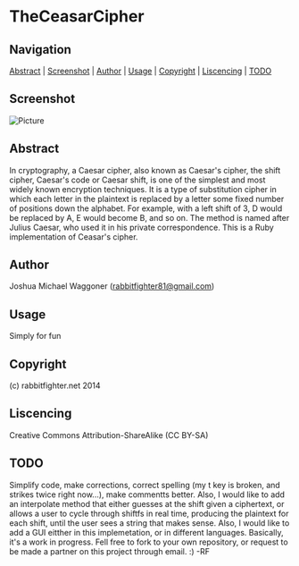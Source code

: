 TheCeasarCipher
===============
Navigation
-----------
[Abstract](#abstract) |
[Screenshot](#screenshot) |
[Author](#author) |
[Usage](#usage) | 
[Copyright](#copyright) | 
[Liscencing](#liscencing) | 
[TODO](#todo) 
 

Screenshot
----------
![Picture](http://rabbitfighter.net/wp-content/uploads/2014/09/CeasarCipher.png)

Abstract
--------
In cryptography, a Caesar cipher, also known as Caesar's cipher, the shift cipher, Caesar's code or Caesar shift, is one of the simplest and most widely known encryption techniques. It is a type of substitution cipher in which each letter in the plaintext is replaced by a letter some fixed number of positions down the alphabet. For example, with a left shift of 3, D would be replaced by A, E would become B, and so on. The method is named after Julius Caesar, who used it in his private correspondence. This is a Ruby implementation of Ceasar's cipher. 

Author
------
Joshua Michael Waggoner (rabbitfighter81@gmail.com)

Usage
-----
Simply for fun

Copyright
---------
(c) rabbitfighter.net 2014

Liscencing
----------
Creative Commons Attribution-ShareAlike (CC BY-SA)

TODO
----
Simplify code, make corrections, correct spelling (my t key is broken, and strikes twice right now...), make commentts better. Also, I would like to add an interpolate method that either guesses at the shift given a ciphertext, or allows a user to cycle through shiftfs in real time, producing the plaintext for each shift, until the user sees a string that makes sense. Also, I would like to add a GUI eitther in this implemetation, or in different languages. Basically, it's a work in progress. Fell free to fork to your own repository, or request to be made a partner on this project through email. :) -RF

